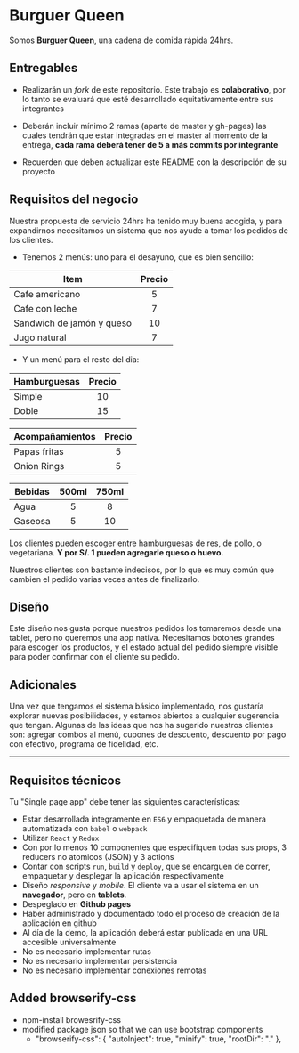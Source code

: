 # Burguer Queen

Somos **Burguer Queen**, una cadena de comida rápida 24hrs.

## Entregables

* Realizarán un _fork_ de este repositorio. Este trabajo es **colaborativo**, 
por lo tanto se evaluará que esté desarrollado equitativamente entre sus 
integrantes

* Deberán incluir mínimo 2 ramas (aparte de master y gh-pages) las cuales 
tendrán que estar integradas en el master al momento de la entrega, 
**cada rama deberá tener de 5 a más commits por integrante**

* Recuerden que deben actualizar este README con la descripción de su proyecto

## Requisitos del negocio

Nuestra propuesta de servicio 24hrs ha tenido muy buena acogida, y para
expandirnos necesitamos un sistema que nos ayude a tomar los pedidos de los
clientes.

- Tenemos 2 menús: uno para el desayuno, que es bien sencillo:

| Item                      |Precio|
|---------------------------|:----:|
| Cafe americano            |    5 |
| Cafe con leche            |    7 |
| Sandwich de jamón y queso |   10 |
| Jugo natural              |    7 |

- Y un menú para el resto del dia:

| Hamburguesas              |Precio|
|---------------------------|:----:|
| Simple                    |   10 |
| Doble                     |   15 |

| Acompañamientos           |Precio|
|---------------------------|:----:|
| Papas fritas              |    5 |
| Onion Rings               |    5 |

| Bebidas                   | 500ml| 750ml|
|---------------------------|:----:|:----:|
| Agua                      |    5 |    8 |
| Gaseosa                   |    5 |   10 |


Los clientes pueden escoger entre hamburguesas de res, de pollo, o vegetariana.
**Y por S/. 1 pueden agregarle queso o huevo.**

Nuestros clientes son bastante indecisos, por lo que es muy común que cambien el
pedido varias veces antes de finalizarlo.

## Diseño

Este diseño nos gusta porque nuestros pedidos los tomaremos desde una tablet,
pero no queremos una app nativa. Necesitamos botones grandes para escoger los
productos, y el estado actual del pedido siempre visible para poder confirmar
con el cliente su pedido.


## Adicionales

Una vez que tengamos el sistema básico implementado, nos gustaría explorar
nuevas posibilidades, y estamos abiertos a cualquier sugerencia que tengan.
Algunas de las ideas que nos ha sugerido nuestros clientes son: agregar combos
al menú, cupones de descuento, descuento por pago con efectivo, programa de
fidelidad, etc.

***

## Requisitos técnicos

Tu "Single page app" debe tener las siguientes características:

* Estar desarrollada íntegramente en `ES6` y empaquetada de manera automatizada
  con `babel` o `webpack`
* Utilizar `React` y `Redux`
* Con por lo menos 10 componentes que especifiquen todas sus props, 3 reducers
  no atomicos (JSON) y 3 actions
* Contar con scripts `run`, `build` y `deploy`, que se encarguen de correr,
  empaquetar y desplegar la aplicación respectivamente
* Diseño *responsive* y *mobile*. El cliente va a usar el sistema en un
  **navegador**, pero en **tablets**.
* Despeglado en **Github pages**
* Haber administrado y documentado todo el proceso de creación de la aplicación
  en github
* Al día de la demo, la aplicación deberá estar publicada en una URL accesible
  universalmente
* No es necesario implementar rutas
* No es necesario implementar persistencia
* No es necesario implementar conexiones remotas

## Added browserify-css

* npm-install browesrify-css
* modified package json so that we can use bootstrap components
	- "browserify-css": {
        "autoInject": true,
        "minify": true,
        "rootDir": "."
    },